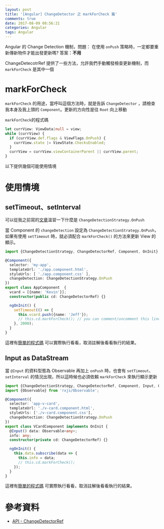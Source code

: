 ```yaml
---
layout: post
title: '[Angular] ChangeDetector 之 markForCheck 篇'
comments: true
date: 2017-08-09 08:56:21
categories: Angular
tags: Angular
---
```


Angular 的 Change Detection 機制，問題： 在使用 `onPush` 策略時，一定都要重新傳新物件才能出發更新嗎? 答案：**不用**

<!-- more -->

ChangeDetecotrRef 提供了一些方法，允許我們手動觸發檢查更新機制，而 `markForCheck` 是其中一個

# markForCheck

`markForCheck` 的用途，當呼叫這個方法時，就是告訴 `ChangeDetector` ，請檢查我本身及我上頭的 `Component`。更新的方向性是往 `Root`  向上移動

`markForCheck`的程式碼

```typescript
let currView: ViewData|null = view;
while (currView) {
  if (currView.def.flags & ViewFlags.OnPush) {
    currView.state |= ViewState.ChecksEnabled;
  }
  currView = currView.viewContainerParent || currView.parent;
}
```



以下提供幾個可能使用情境



# 使用情境

## setTimeout、setInterval

可以從我之前寫的[文章](https://blog.kevinyang.net/2017/01/23/angular2-change-detection/)溫習一下什麼是 `ChangeDetectionStrategy.OnPush`

當 Component 的 `changeDetection` 設定為 `ChangeDetectionStrategy.OnPush`，如果有使用 `setTimeout` 時，就必須配合 `markForCheck()` 的方法來更新 View 的顯示。

```typescript
import {ChangeDetectionStrategy, ChangeDetectorRef, Component, OnInit} from '@angular/core';

@Component({
  selector: 'my-app',
  templateUrl: './app.component.html',
  styleUrls: [ './app.component.css' ],
  changeDetection: ChangeDetectionStrategy.OnPush
})
export class AppComponent  {
  vcard = [{name: 'Kevin'}];  
  constructor(public cd: ChangeDetectorRef) {}

  ngOnInit() {
    setTimeout(() => {
      this.vcard.push({name: 'Jeff'});
      // this.cd.markForCheck(); // you can comment/uncomment this line to see the difference
    }, 2000);
  }  
}
```

這裡有[簡單的程式碼](https://stackblitz.com/edit/markforcheck-settimeout?embed=1&file=app/app.component.ts) 可以實際執行看看，取消註解後看看執行的結果。

## Input as DataStream

當 `@Input` 的資料型態為 Observable 再加上 `onPush` 時，也會有 `setTimeout`、`setInterval` 的情況出現，所以這時候也必須依賴 `markForCheck` 來執行顯示更新

```typescript
import {ChangeDetectionStrategy, ChangeDetectorRef, Component, Input, OnInit} from '@angular/core';
import {Observable} from 'rxjs/Observable';

@Component({
  selector: 'app-v-card',
  templateUrl: './v-card.component.html',
  styleUrls: ['./v-card.component.css'],
  changeDetection: ChangeDetectionStrategy.OnPush
})
export class VCardComponent implements OnInit {
  @Input() data: Observable<any>;
  info: any;
  constructor(private cd: ChangeDetectorRef) {}

  ngOnInit() {
    this.data.subscribe(data => {
      this.info = data;
      // this.cd.markForCheck();
    });
  }
}
```

這裡有[簡單的程式碼](https://stackblitz.com/edit/markforcheck-datastream?embed=1&file=app/v-card.component.ts) 可實際執行看看，取消註解後看看執行的結果。

#  參考資料

* [API - ChangeDetectorRef](https://angular.io/api/core/ChangeDetectorRef#markForCheck)